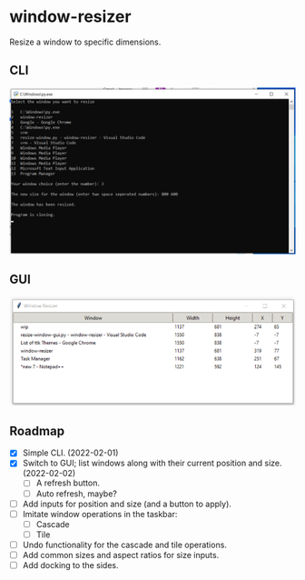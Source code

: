 # window-resizer

Resize a window to specific dimensions.

## CLI
![Screenshot of the CLI window](ss.png)

## GUI
![Screenshot of the GUI window](ss2.png)

## Roadmap
- [x] Simple CLI. (2022-02-01)
- [x] Switch to GUI; list windows along with their current position and size. (2022-02-02)
    - [ ] A refresh button.
    - [ ] Auto refresh, maybe?
- [ ] Add inputs for position and size (and a button to apply).
- [ ] Imitate window operations in the taskbar:
    - [ ] Cascade
    - [ ] Tile
- [ ] Undo functionality for the cascade and tile operations.
- [ ] Add common sizes and aspect ratios for size inputs.
- [ ] Add docking to the sides.